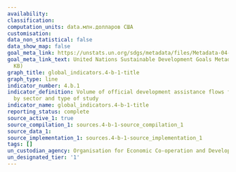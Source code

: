 ```yaml
---
availability:
classification:
computation_units: data.млн.долларов США
customisation:
data_non_statistical: false
data_show_map: false
goal_meta_link: https://unstats.un.org/sdgs/metadata/files/Metadata-04-0B-01.pdf
goal_meta_link_text: United Nations Sustainable Development Goals Metadata (PDF 211
  KB)
graph_title: global_indicators.4-b-1-title
graph_type: line
indicator_number: 4.b.1
indicator_definition: Volume of official development assistance flows for scholarships
  by sector and type of study
indicator_name: global_indicators.4-b-1-title
reporting_status: complete
source_active_1: true
source_compilation_1: sources.4-b-1-source_compilation_1
source_data_1:
source_implementation_1: sources.4-b-1-source_implementation_1
tags: []
un_custodian_agency: Organisation for Economic Co-operation and Development (OECD)
un_designated_tier: '1'
---
```

